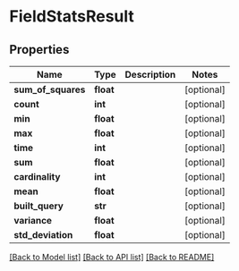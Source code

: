 # FieldStatsResult

## Properties
Name | Type | Description | Notes
------------ | ------------- | ------------- | -------------
**sum_of_squares** | **float** |  | [optional] 
**count** | **int** |  | [optional] 
**min** | **float** |  | [optional] 
**max** | **float** |  | [optional] 
**time** | **int** |  | [optional] 
**sum** | **float** |  | [optional] 
**cardinality** | **int** |  | [optional] 
**mean** | **float** |  | [optional] 
**built_query** | **str** |  | [optional] 
**variance** | **float** |  | [optional] 
**std_deviation** | **float** |  | [optional] 

[[Back to Model list]](../README.md#documentation-for-models) [[Back to API list]](../README.md#documentation-for-api-endpoints) [[Back to README]](../README.md)


